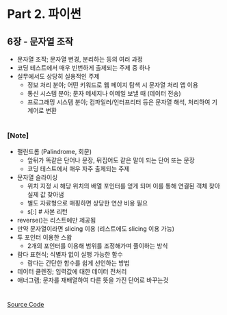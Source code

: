 # Part 2. 파이썬

## 6장 - 문자열 조작

- 문자열 조작; 문자열 변경, 분리하는 등의 여러 과정
- 코딩 테스트에서 매우 빈번하게 출제되는 주제 중 하나
- 실무에서도 상당히 실용적인 주제
  - 정보 처리 분야; 어떤 키워드로 웹 페이지 탐색 시 문자열 처리 앱 이용
  - 통신 시스템 분야; 문자 메세지나 이메일 보낼 때 (데이터 전송)
  - 프로그래밍 시스템 분야; 컴파일러/인터프리터 등은 문자열 해석, 처리하여 기계어로 변환

###

#

### [Note]

- 팰린드롬 (Palindrome, 회문)
  - 앞뒤가 똑같은 단어나 문장, 뒤집어도 같은 말이 되는 단어 또는 문장
  - 코딩 테스트에서 매우 자주 출제되는 주제
- 문자열 슬라이싱
  - 위치 지정 시 해당 위치의 배열 포인터를 얻게 되며 이를 통해 연결된 객체 찾아 실제 값 찾아냄
  - 별도 자료형으로 매핑하면 상당한 연산 비용 필요
  - s[:] # 사본 리턴
- reverse()는 리스트에만 제공됨
- 만약 문자열이라면 slicing 이용 (리스트에도 slicing 이용 가능)
- 투 포인터 이용한 스왑
  - 2개의 포인터를 이용해 범위를 조정해가며 풀이하는 방식
- 람다 표현식; 식별자 없이 실행 가능한 함수
  - 람다는 간단한 함수를 쉽게 선언하는 방법
- 데이터 클렌징; 입력값에 대한 데이터 전처리
- 애너그램; 문자를 재배열하여 다른 뜻을 가진 단어로 바꾸는것

#

[Source Code](https://github.com/ding-co/python-algorithm-interview/tree/main/code/part2/ch06/pb01.py)

